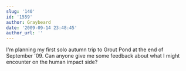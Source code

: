 ```yaml
---
slug: '140'
id: '1559'
author: Graybeard
date: '2009-09-14 23:48:45'
author_url: ''
---
```

I'm planning my first solo autumn trip to Grout Pond at the end of September '09.  Can anyone give me some feedback about what I might encounter on the human impact side?
